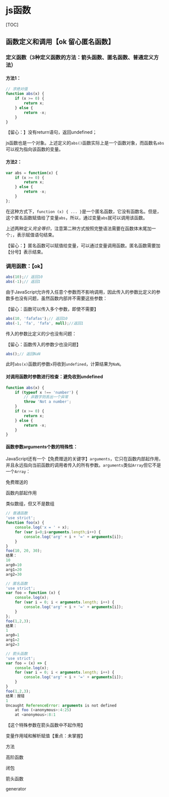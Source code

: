 # js函数

[TOC]

## 函数定义和调用【ok 留心匿名函数】

### 定义函数（3种定义函数的方法：箭头函数、匿名函数、普通定义方法）

#### 方法1：

~~~javascript
// 求绝对值
function abs(x) {
    if (x >= 0) {
        return x;
    } else {
        return -x;
    }   
}
~~~

【留心：】没有return语句，返回undefined；

js函数也是一个对象。上述定义的`abs()`函数实际上是一个函数对象，而函数名`abs`可以视为指向该函数的变量。

#### 方法2：

~~~javascript
var abs = function(x) {
    if (x >= 0) {
        return x;
    } else {
        return -x;
    }
};
~~~

在这种方式下，`function (x) { ... }`是一个匿名函数，它没有函数名。但是，这个匿名函数赋值给了变量`abs`，所以，通过变量`abs`就可以调用该函数。

上述两种定义*完全等价*，注意第二种方式按照完整语法需要在函数体末尾加一个`;`，表示赋值语句结束。

【留心：】匿名函数可以赋值给变量，可以通过变量调用函数。匿名函数需要加【分号】表示结束。



### 调用函数：【ok】

~~~javascript
abs(10);// 返回10
abs(-1);// 返回1
~~~

由于JavaScript允许传入任意个参数而不影响调用，因此传入的参数比定义的参数多也没有问题，虽然函数内部并不需要这些参数：

【留心：函数可以传入多个参数，即使不需要】

~~~javascript
abs(10, 'fafafas');// 返回10
abs(-1, 'fa', 'fafa', null);//返回1
~~~

传入的参数比定义的少也没有问题：

【留心：函数传入的参数少也没问题】

~~~js
abs();// 返回NaN
~~~

此时`abs(x)`函数的参数`x`将收到`undefined`，计算结果为`NaN`。



#### 对调用函数时参数进行检查：避免收到undefined

~~~javascript
function abs(x) {
    if (typeof x !== 'number') {
        // 非数字则丢出一个异常
        throw 'Not a number';
    }
    if (x >= 0) {
        return x;
    } else {
        return -x;
    }
}
~~~



#### 函数参数arguments个数的特殊性：

JavaScript还有一个【免费赠送的关键字】`arguments`，它只在函数内部起作用，并且永远指向当前函数的调用者传入的所有参数。`arguments`类似`Array`但它不是一个`Array`：

免费赠送的

函数内部起作用

类似数组，但又不是数组

~~~javascript
// 普通函数
'use strict';
function foo(x) {
    console.log('x = ' + x);
    for (var i=0;i<arguments.length;i++) {
        console.log('arg' + i + '=' + arguments[i]);
    }
}
foo(10, 20, 30);
结果：
10
arg0=10
arg1=20
arg2=30

// 匿名函数
'use strict';
var foo = function (x) {
    console.log(x);
    for (var i = 0; i < arguments.length; i++) {
        console.log('arg' + i + '=' + arguments[i]);
    }
};
foo(1,2,3);
结果：
1
arg0=1
arg1=2
arg2=3

// 箭头函数
'use strict';
var foo = (x) => {
    console.log(x);
    for (var i = 0; i < arguments.length; i++) {
        console.log('arg' + i + '=' + arguments[i]);
    }
}
foo(1,2,3);
结果：报错
1
Uncaught ReferenceError: arguments is not defined
    at foo (<anonymous>:4:25)
    at <anonymous>:8:1
~~~

【这个特殊参数在箭头函数中不起作用】









变量作用域和解析赋值【重点：未掌握】

方法

高阶函数

闭包

箭头函数

generator